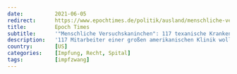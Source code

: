 ```yaml
---
date:          2021-06-05
redirect:      https://www.epochtimes.de/politik/ausland/menschliche-versuchskaninchen-117-texanische-krankenhausmitarbeiter-klagen-gegen-impfpflicht-a3528095.html
title:         Epoch Times
subtitle:      '"Menschliche Versuchskaninchen": 117 texanische Krankenhausmitarbeiter klagen gegen Impfpflicht'
description:   '117 Mitarbeiter einer großen amerikanischen Klinik wollen nicht geimpft werden, obwohl ihnen dann Jobverlust droht. Sie klagen vor dem Bezirksgericht Montgomery County in Texas, weil sie keine „menschlichen Versuchskaninchen“ sein wollen. Das Krankenhaus verstoße gegen medizinische Ethikstandards, die als Nürnberger Kodex bekannt seien, so der Vorwurf.'
country:       [US]
categories:    [Impfung, Recht, Spital]
tags:          [impfzwang]
---
```

